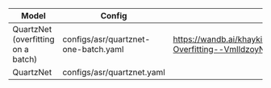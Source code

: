 | Model | Config | W&B Report |
| --- | --- | --- |
| QuartzNet (overfitting on a batch) | configs/asr/quartznet-one-batch.yaml | https://wandb.ai/khaykingleb/asr_quartznet_check/reports/QuartzNet-Overfitting--VmlldzoyNjEzMjU5|
| QuartzNet | configs/asr/quartznet.yaml |  |
